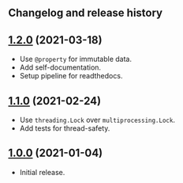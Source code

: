 Changelog and release history
-----------------------------

## [1.2.0](https://pypi.org/project/sonyflake-py/1.1.0/) (2021-03-18)

 - Use `@property` for immutable data.
 - Add self-documentation.
 - Setup pipeline for readthedocs.

## [1.1.0](https://pypi.org/project/sonyflake-py/1.1.0/) (2021-02-24)

 - Use `threading.Lock` over `multiprocessing.Lock`.
 - Add tests for thread-safety.

## [1.0.0](https://pypi.org/project/sonyflake-py/1.1.0/) (2021-01-04)

 - Initial release.
